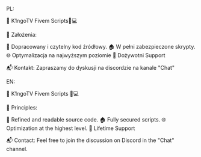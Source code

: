 PL:

🚀 K1ngoTV Fivem Scripts🌟💻

🧰 Założenia:

🚓 Dopracowany i czytelny kod źródłowy.
🏠 W pełni zabezpieczone skrypty.
🌐 Optymalizacja na najwyższym poziomie 
🎉 Dożywotni Support


📬 Kontakt:
Zapraszamy do dyskusji na discordzie na kanale "Chat" 

EN:

🚀 K1ngoTV Fivem Scripts 🌟💻

🧰 Principles:

🚓 Refined and readable source code.
🏠 Fully secured scripts.
🌐 Optimization at the highest level.
🎉 Lifetime Support

📬 Contact:
Feel free to join the discussion on Discord in the "Chat" channel.